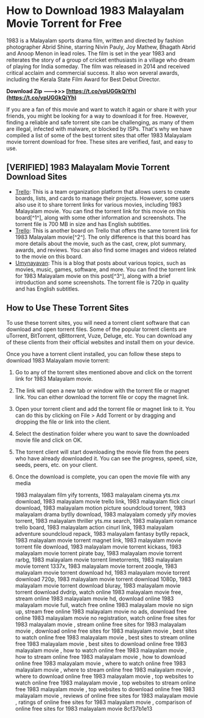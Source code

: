 # How to Download 1983 Malayalam Movie Torrent for Free
 
1983 is a Malayalam sports drama film, written and directed by fashion photographer Abrid Shine, starring Nivin Pauly, Joy Mathew, Bhagath Abrid and Anoop Menon in lead roles. The film is set in the year 1983 and reiterates the story of a group of cricket enthusiasts in a village who dream of playing for India someday. The film was released in 2014 and received critical acclaim and commercial success. It also won several awards, including the Kerala State Film Award for Best Debut Director.
 
**Download Zip --->>> [https://t.co/vpUGGkQiYh](https://t.co/vpUGGkQiYh)**


 
If you are a fan of this movie and want to watch it again or share it with your friends, you might be looking for a way to download it for free. However, finding a reliable and safe torrent site can be challenging, as many of them are illegal, infected with malware, or blocked by ISPs. That's why we have compiled a list of some of the best torrent sites that offer 1983 Malayalam movie torrent download for free. These sites are verified, fast, and easy to use.
 
## [VERIFIED] 1983 Malayalam Movie Torrent Download Sites
 
- [Trello](https://trello.com/c/0fQtmcRa/42-verified-1983-malayalam-movie-torrent-download-sites): This is a team organization platform that allows users to create boards, lists, and cards to manage their projects. However, some users also use it to share torrent links for various movies, including 1983 Malayalam movie. You can find the torrent link for this movie on this board[^1^], along with some other information and screenshots. The torrent file is 700 MB in size and has English subtitles.
- [Trello](https://trello.com/c/OkHRqzI6/150-full-1983-malayalam-movie-torrent-download-sites): This is another board on Trello that offers the same torrent link for 1983 Malayalam movie[^2^]. The only difference is that this board has more details about the movie, such as the cast, crew, plot summary, awards, and reviews. You can also find some images and videos related to the movie on this board.
- [Umynayavan](https://45.153.231.124/1983-malayalam-movie-torrent-download-sites-umynayavan/): This is a blog that posts about various topics, such as movies, music, games, software, and more. You can find the torrent link for 1983 Malayalam movie on this post[^3^], along with a brief introduction and some screenshots. The torrent file is 720p in quality and has English subtitles.

## How to Use These Torrent Sites
 
To use these torrent sites, you will need a torrent client software that can download and open torrent files. Some of the popular torrent clients are uTorrent, BitTorrent, qBittorrent, Vuze, Deluge, etc. You can download any of these clients from their official websites and install them on your device.
 
Once you have a torrent client installed, you can follow these steps to download 1983 Malayalam movie torrent:

1. Go to any of the torrent sites mentioned above and click on the torrent link for 1983 Malayalam movie.
2. The link will open a new tab or window with the torrent file or magnet link. You can either download the torrent file or copy the magnet link.
3. Open your torrent client and add the torrent file or magnet link to it. You can do this by clicking on File > Add Torrent or by dragging and dropping the file or link into the client.
4. Select the destination folder where you want to save the downloaded movie file and click on OK.
5. The torrent client will start downloading the movie file from the peers who have already downloaded it. You can see the progress, speed, size, seeds, peers, etc. on your client.
6. Once the download is complete, you can open the movie file with any media

    1983 malayalam film yify torrents,  1983 malayalam cinema yts.mx download,  1983 malayalam movie trello link,  1983 malayalam flick cinurl download,  1983 malayalam motion picture soundcloud torrent,  1983 malayalam drama bytlly download,  1983 malayalam comedy yify movies torrent,  1983 malayalam thriller yts.mx search,  1983 malayalam romance trello board,  1983 malayalam action cinurl link,  1983 malayalam adventure soundcloud repack,  1983 malayalam fantasy bytlly repack,  1983 malayalam movie torrent magnet link,  1983 malayalam movie torrent file download,  1983 malayalam movie torrent kickass,  1983 malayalam movie torrent pirate bay,  1983 malayalam movie torrent rarbg,  1983 malayalam movie torrent limetorrents,  1983 malayalam movie torrent 1337x,  1983 malayalam movie torrent zooqle,  1983 malayalam movie torrent download hd,  1983 malayalam movie torrent download 720p,  1983 malayalam movie torrent download 1080p,  1983 malayalam movie torrent download bluray,  1983 malayalam movie torrent download dvdrip,  watch online 1983 malayalam movie free,  stream online 1983 malayalam movie hd,  download online 1983 malayalam movie full,  watch free online 1983 malayalam movie no sign up,  stream free online 1983 malayalam movie no ads,  download free online 1983 malayalam movie no registration,  watch online free sites for 1983 malayalam movie ,  stream online free sites for 1983 malayalam movie ,  download online free sites for 1983 malayalam movie ,  best sites to watch online free 1983 malayalam movie ,  best sites to stream online free 1983 malayalam movie ,  best sites to download online free 1983 malayalam movie ,  how to watch online free 1983 malayalam movie ,  how to stream online free 1983 malayalam movie ,  how to download online free 1983 malayalam movie ,  where to watch online free 1983 malayalam movie ,  where to stream online free 1983 malayalam movie ,  where to download online free 1983 malayalam movie ,  top websites to watch online free 1983 malayalam movie ,  top websites to stream online free 1983 malayalam movie ,  top websites to download online free 1983 malayalam movie ,  reviews of online free sites for 1983 malayalam movie ,  ratings of online free sites for 1983 malayalam movie ,  comparison of online free sites for 1983 malayalam movie
 8cf37b1e13


